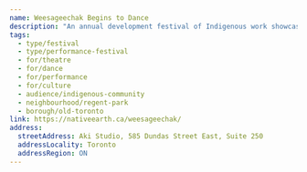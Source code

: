 ```yaml
---
name: Weesageechak Begins to Dance
description: "An annual development festival of Indigenous work showcasing new works and works-in-development by Indigenous creators from across Turtle Island and beyond. Established in 1989 by Native Earth Performing Arts, the festival presents theatre, dance, and multidisciplinary works reflecting Indigenous experiences. The festival provides artistic and dramaturgical support, rehearsal time and space, and public sharing for emerging and established Indigenous artists."
tags:
  - type/festival
  - type/performance-festival
  - for/theatre
  - for/dance
  - for/performance
  - for/culture
  - audience/indigenous-community
  - neighbourhood/regent-park
  - borough/old-toronto
link: https://nativeearth.ca/weesageechak/
address:
  streetAddress: Aki Studio, 585 Dundas Street East, Suite 250
  addressLocality: Toronto
  addressRegion: ON
---
```

